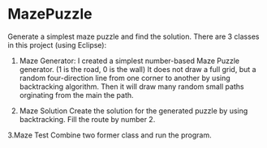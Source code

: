 # MazePuzzle
Generate a simplest maze puzzle and find the solution.
There are 3 classes in this project (using Eclipse):

1. Maze Generator:
I created a simplest number-based Maze Puzzle generator. (1 is the road, 0 is the wall)
It does not draw a full grid, but a random four-direction line from one corner to another by using backtracking algorithm.
Then it will draw many random small paths orginating from the main the path. 

2. Maze Solution
Create the solution for the generated puzzle by using backtracking. 
Fill the route by number 2.

3.Maze Test
Combine two former class and run the program.
